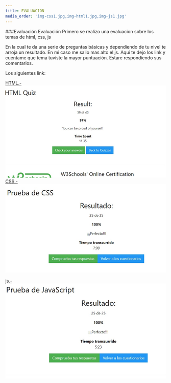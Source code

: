 ```yaml
---
title: EVALUACION
media_order: 'img-css1.jpg,img-html1.jpg,img-js1.jpg'
---
```


<!-- # BIENVENIDOS
## Graficación y animación  -->
###Evaluación
Evaluación
Primero se realizo una evaluacion sobre los temas de html, css, js

En la cual te da una serie de preguntas básicas y dependiendo de tu nivel te arroja un resultado. En mi caso me salio mas alto el js. Aqui te dejo los link y cuentame que tema tuviste la mayor puntuación. Estare respondiendo sus comentarios.

Los siguientes link:

[HTML.-](https://www.w3schools.com/html/html_quiz.asp)
![](img-html1.jpg)
[CSS.-](https://www.w3schools.com/css/css_quiz.asp)
![](img-css1.jpg)


[js.-](https://www.w3schools.com/js/js_quiz.asp)
![](img-js1.jpg)

<!-- Global site tag (gtag.js) - Google Analytics -->
<script async src="https://www.googletagmanager.com/gtag/js?id=UA-141698790-1"></script>
<script>
  window.dataLayer = window.dataLayer || [];
  function gtag(){dataLayer.push(arguments);}
  gtag('js', new Date());

  gtag('config', 'UA-141698790-1');
</script>


